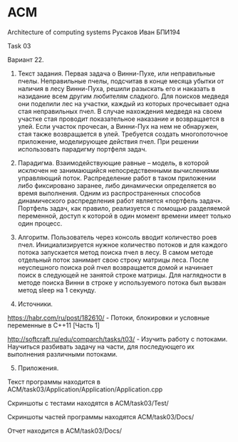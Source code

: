 # ACM
Architecture of computing systems
Русаков Иван БПИ194

Task 03

Вариант 22.

1.	Текст задания.
Первая задача о Винни-Пухе, или неправильные пчелы.
Неправильные пчелы, подсчитав в конце месяца убытки от наличия в лесу
Винни-Пуха, решили разыскать его и наказать в назидание всем другим
любителям сладкого. Для поисков медведя они поделили лес на участки,
каждый из которых прочесывает одна стая неправильных пчел. В случае
нахождения медведя на своем участке стая проводит показательное
наказание и возвращается в улей. Если участок прочесан, а Винни-Пух на нем не обнаружен, стая также возвращается в улей. Требуется создать многопоточное приложение, моделирующее действия пчел. При решении использовать парадигму портфеля задач.

2.	Парадигма.
Взаимодействующие равные – модель, в которой исключен не занимающийся непосредственными вычислениями управляющий поток. Распределение работ в таком приложении либо фиксировано заранее, либо динамически определяется во время выполнения. Одним из распространенных способов динамического распределения работ является «портфель задач». Портфель задач, как правило, реализуется с помощью разделяемой переменной, доступ к которой в один момент времени имеет только один процесс.


3.	Алгоритм.
Пользователь через консоль вводит количество роев пчел. Инициализируется нужное количество потоков и для каждого потока запускается метод поиска пчел в лесу. В самом методе отдельный поток занимает свою строку матрицы леса. После неуспешного поиска рой пчел возвращается домой и начинает поиск в следующей не занятой строке матрицы. Для наглядности в методе поиска Винни в строке у используемого потока был вызван метод sleep на 1 секунду.

4.	Источники.

https://habr.com/ru/post/182610/ - Потоки, блокировки и условные переменные в C++11 [Часть 1]

http://softcraft.ru/edu/comparch/tasks/t03/ - Изучить работу с потоками. Научиться разбивать задачу на части, для последующего их выполнения различными потоками.

5.	Приложения.

Текст программы находится в ACM/task03/Application/Application/Application.cpp 

Скриншоты с тестами находятся в ACM/task03/Test/

Скриншоты частей программы находятся ACM/task03/Docs/ 

Отчет находится в ACM/task03/Docs/

